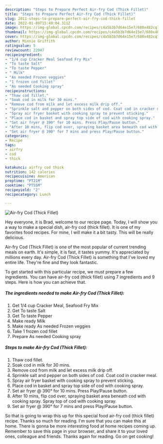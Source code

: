 ```yaml
---
description: "Steps to Prepare Perfect Air-fry Cod (Thick Fillet)"
title: "Steps to Prepare Perfect Air-fry Cod (Thick Fillet)"
slug: 2011-steps-to-prepare-perfect-air-fry-cod-thick-fillet
date: 2022-01-09T15:49:04.311Z
image: https://img-global.cpcdn.com/recipes/c4a5b3b7d64e15e7/680x482cq70/air-fry-cod-thick-fillet-recipe-main-photo.jpg
thumbnail: https://img-global.cpcdn.com/recipes/c4a5b3b7d64e15e7/680x482cq70/air-fry-cod-thick-fillet-recipe-main-photo.jpg
cover: https://img-global.cpcdn.com/recipes/c4a5b3b7d64e15e7/680x482cq70/air-fry-cod-thick-fillet-recipe-main-photo.jpg
author: Minnie Griffith
ratingvalue: 5
reviewcount: 22047
recipeingredient:
- "1/4 cup Cracker Meal Seafood Fry Mix"
- "To taste Salt"
- "To taste Pepper"
- " Milk"
- "As needed Frozen veggies"
- "1 frozen cod fillet"
- "As needed Cooking spray"
recipeinstructions:
- "Thaw cod fillet."
- "Soak cod in milk for 30 mins."
- "Remove cod from milk and let excess milk drip off."
- "Sprinkle salt and pepper on both sides of cod. Coat cod in cracker meal."
- "Spray air fryer basket with cooking spray to prevent sticking."
- "Place cod in basket and spray top side of cod with cooking spray."
- "Set air fryer @ 390° for 10 mins. Press Play/Pause button."
- "After 10 mins, flip cod over, spraying basket area beneath cod with cooking spray. Spray top of cod with cooking spray."
- "Set air fryer @ 390° for 7 mins and press Play/Pause button."
categories:
- Recipe
tags:
- airfry
- cod
- thick

katakunci: airfry cod thick 
nutrition: 142 calories
recipecuisine: American
preptime: "PT21M"
cooktime: "PT55M"
recipeyield: "2"
recipecategory: Lunch

---
```



![Air-fry Cod (Thick Fillet)](https://img-global.cpcdn.com/recipes/c4a5b3b7d64e15e7/680x482cq70/air-fry-cod-thick-fillet-recipe-main-photo.jpg)

Hey everyone, it is Brad, welcome to our recipe page. Today, I will show you a way to make a special dish, air-fry cod (thick fillet). It is one of my favorites food recipes. For mine, I will make it a bit tasty. This will be really delicious.



Air-fry Cod (Thick Fillet) is one of the most popular of current trending meals on earth. It's simple, it is fast, it tastes yummy. It's appreciated by millions every day. Air-fry Cod (Thick Fillet) is something that I've loved my entire life. They're fine and they look fantastic.


To get started with this particular recipe, we must prepare a few ingredients. You can have air-fry cod (thick fillet) using 7 ingredients and 9 steps. Here is how you can achieve that.

<!--inarticleads1-->

##### The ingredients needed to make Air-fry Cod (Thick Fillet):

1. Get 1/4 cup Cracker Meal, Seafood Fry Mix
1. Get To taste Salt
1. Get To taste Pepper
1. Make ready  Milk
1. Make ready As needed Frozen veggies
1. Take 1 frozen cod fillet
1. Prepare As needed Cooking spray




<!--inarticleads2-->

##### Steps to make Air-fry Cod (Thick Fillet):

1. Thaw cod fillet.
1. Soak cod in milk for 30 mins.
1. Remove cod from milk and let excess milk drip off.
1. Sprinkle salt and pepper on both sides of cod. Coat cod in cracker meal.
1. Spray air fryer basket with cooking spray to prevent sticking.
1. Place cod in basket and spray top side of cod with cooking spray.
1. Set air fryer @ 390° for 10 mins. Press Play/Pause button.
1. After 10 mins, flip cod over, spraying basket area beneath cod with cooking spray. Spray top of cod with cooking spray.
1. Set air fryer @ 390° for 7 mins and press Play/Pause button.




So that is going to wrap this up for this special food air-fry cod (thick fillet) recipe. Thanks so much for reading. I'm sure that you can make this at home. There is gonna be more interesting food at home recipes coming up. Remember to save this page in your browser, and share it to your loved ones, colleague and friends. Thanks again for reading. Go on get cooking!
